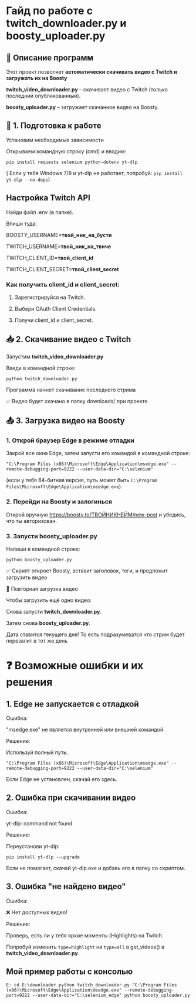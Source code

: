 # Гайд по работе с twitch_downloader.py и boosty_uploader.py

## 📌 Описание программ
Этот проект позволяет **автоматически скачивать видео с Twitch и загружать их на Boosty**

**twitch_video_downloader.py** – скачивает видео с Twitch (только последний опубликованный).

**boosty_uploader.py** – загружает скачанное видео на Boosty.

## 🔧 1. Подготовка к работе
Установим необходимые зависимости

Открываем командную строку (cmd) и вводим:

`pip install requests selenium python-dotenv yt-dlp`

( Если у тебя Windows 7/8 и yt-dlp не работает, попробуй:
`pip install yt-dlp --no-deps`)

## Настройка Twitch API

Найди файл .env (в папке).

Впиши туда:

BOOSTY_USERNAME=**твой_ник_на_бусти**

TWITCH_USERNAME=**твой_ник_на_твиче**

TWITCH_CLIENT_ID=**твой_client_id**

TWITCH_CLIENT_SECRET=**твой_client_secret**

### Как получить client_id и client_secret:

1) Зарегистрируйся на Twitch.

2) Выбери OAuth Client Credentials.

3) Получи client_id и client_secret.

## 📥 2. Скачивание видео с Twitch

Запустим **twitch_video_downloader.py**

Введи в командной строке:

`python twitch_downloader.py`

Программа начнет скачивание последнего стрима

✅ Видео будет скачано в папку downloads/ при проекте

## 📤 3. Загрузка видео на Boosty

### 1. Открой браузер Edge в режиме отладки

Закрой все окна Edge, затем запусти его командой в командной строке:

`"C:\Program Files (x86)\Microsoft\Edge\Application\msedge.exe" --remote-debugging-port=9222 --user-data-dir="C:\selenium"`

(если у тебя 64-битная версия, путь может быть `C:\Program Files\Microsoft\Edge\Application\msedge.exe`).

### 2. Перейди на Boosty и залогинься

Открой вручную https://boosty.to/ТВОЙНИКНЕЙМ/new-post и убедись, что ты авторизован.

### 3. Запусти boosty_uploader.py

Напиши в командной строке:

`python boosty_uploader.py`

✅ Скрипт откроет Boosty, вставит заголовок, теги, и предложит загрузить видео

🔄 Повторная загрузка видео

Чтобы загрузить ещё одно видео:

Снова запусти **twitch_downloader.py**.

Затем снова **boosty_uploader.py**.

Дата ставится текущего дня! То есть подразумеватся что стрим будет перезалит в тот же день

# ❓ Возможные ошибки и их решения

## 1. Edge не запускается с отладкой

Ошибка:

"msedge.exe" не является внутренней или внешней командой

Решение:

Используй полный путь:

`"C:\Program Files (x86)\Microsoft\Edge\Application\msedge.exe" --remote-debugging-port=9222 --user-data-dir="C:\selenium"`

Если Edge не установлен, скачай его здесь.

## 2. Ошибка при скачивании видео

Ошибка:

yt-dlp: command not found

Решение:

Переустанови yt-dlp:

`pip install yt-dlp --upgrade`

Если не помогает, скачай yt-dlp.exe и добавь его в папку со скриптом.

## 3. Ошибка "не найдено видео"

Ошибка:

❌ Нет доступных видео!

Решение:

Проверь, есть ли у тебя яркие моменты (Highlights) на Twitch.

Попробуй изменить `type=highlight` на `type=all` в get_videos() в **twitch_video_downloader.py**.

## Мой пример работы с консолью

`E:
cd E:\downloader
python twitch_downloader.py
"C:\Program Files (x86)\Microsoft\Edge\Application\msedge.exe" --remote-debugging-port=9222 --user-data-dir="C:\selenium_edge"
python boosty_uploader.py`
